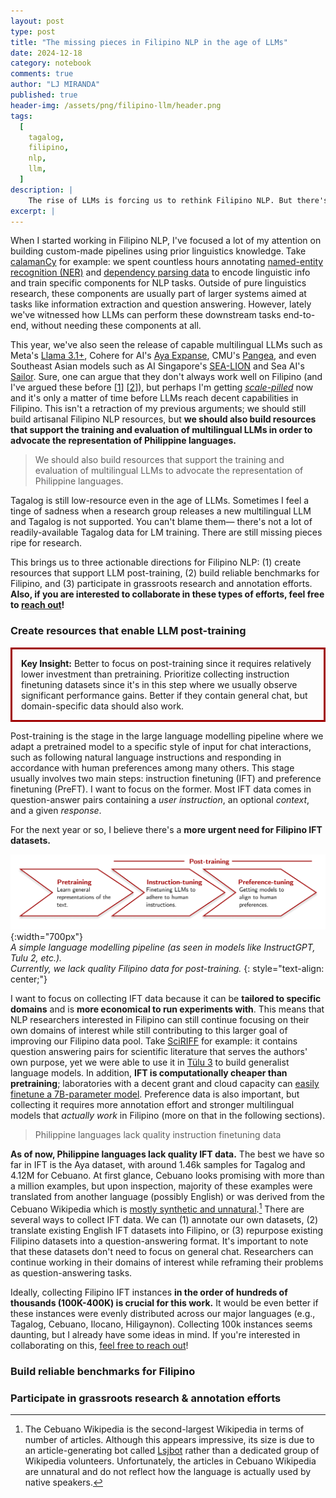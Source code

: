 ```yaml
---
layout: post
type: post
title: "The missing pieces in Filipino NLP in the age of LLMs"
date: 2024-12-18
category: notebook
comments: true
author: "LJ MIRANDA"
published: true
header-img: /assets/png/filipino-llm/header.png
tags:
  [
    tagalog,
    filipino,
    nlp,
    llm,
  ]
description: |
    The rise of LLMs is forcing us to rethink Filipino NLP. But there's still a ton of work to do&mdash;just not the stuff you might think. Here's my take on what's worth doing, what's a waste of time, and where Filipino NLP research should be heading.
excerpt: |
---
```


<span class="firstcharacter">W</span>hen I started working in Filipino NLP, I've focused a lot of my attention on building custom-made pipelines using prior linguistics knowledge.
Take [calamanCy](https://ljvmiranda921/calamanCy) for example: we spent countless hours annotating [named-entity recognition (NER)](https://aclanthology.org/2023.sealp-1.2/) and [dependency parsing data](https://huggingface.co/datasets/UD-Filipino/UD_Tagalog-NewsCrawl) to encode linguistic info and train specific components for NLP tasks.
Outside of pure linguistics research, these components are usually part of larger systems aimed at tasks like information extraction and question answering.
However, lately we've witnessed how LLMs can perform these downstream tasks end-to-end, without needing these components at all.

This year, we've also seen the release of capable multilingual LLMs such as Meta's [Llama 3.1+](https://ai.meta.com/blog/meta-llama-3-1/), Cohere for AI's [Aya Expanse](https://cohere.com/blog/aya-expanse-connecting-our-world), CMU's [Pangea](https://neulab.github.io/Pangea/), and even Southeast Asian models such as AI Singapore's [SEA-LION](https://sea-lion.ai/) and Sea AI's [Sailor](https://huggingface.co/collections/sail/sailor2-language-models-674d7c9e6b4dbbd9a869906b).
Sure, one can argue that they don't always work well on Filipino (and I've argued these before [[1](/notebook/2023/08/04/llm-tagalog/)] [[2](/notebook/2024/07/02/talk-dlsu/)]), but perhaps I'm getting [*scale-pilled*](https://arxiv.org/abs/2001.08361) now and it's only a matter of time before LLMs reach decent capabilities in Filipino.
This isn't a retraction of my previous arguments; we should still build artisanal Filipino NLP resources, but **we should also build resources that support the training and evaluation of multilingual LLMs in order to advocate the representation of Philippine languages.**

> We should also build resources that support the training and evaluation
> of multilingual LLMs to advocate the representation of Philippine languages.

Tagalog is still low-resource even in the age of LLMs.
Sometimes I feel a tinge of sadness when a research group releases a new multilingual LLM and Tagalog is not supported.
You can't blame them&mdash; there's not a lot of readily-available Tagalog data for LM training.
There are still missing pieces ripe for research.

This brings us to three actionable directions for Filipino NLP: (1) create resources that support LLM post-training, (2) build reliable benchmarks for Filipino, and (3) participate in grassroots research and annotation efforts.
**Also, if you are interested to collaborate in these types of efforts, feel free to [reach out](mailto:ljvmiranda@gmail.com)!**


### Create resources that enable LLM post-training

<p style="border:3px; border-style:solid; border-color:#a00000; padding: 1em;">
<b>Key Insight:</b> 
Better to focus on post-training since it requires relatively lower investment than pretraining.
Prioritize collecting instruction finetuning datasets since it's in this step where we usually observe significant performance gains. 
Better if they contain general chat, but domain-specific data should also work.
</p>

Post-training is the stage in the large language modelling pipeline where we adapt a pretrained model to a specific style of input for chat interactions, such as following natural language instructions and responding in accordance with human preferences among many others.
This stage usually involves two main steps: instruction finetuning (IFT) and preference finetuning (PreFT).
I want to focus on the former.
Most IFT data comes in question-answer pairs containing a *user instruction*, an optional *context*, and a given *response*.
<!-- PreFT data, on the other hand, consists of human preferences on model outputs, which can be collected either [manually](https://arxiv.org/abs/2204.05862) or using [another language model](https://arxiv.org/abs/2310.01377) (or a [combination of both](https://arxiv.org/abs/2410.19133)). -->
For the next year or so, I believe there's a **more urgent need for Filipino IFT datasets.**

![](/assets/png/filipino-llm/llm_training.png){:width="700px"}  
*A simple language modelling pipeline (as seen in models like InstructGPT, Tulu 2, etc.).  
Currently, we lack quality Filipino data for post-training.*
{: style="text-align: center;"}

I want to focus on collecting IFT data because it can be **tailored to specific domains** and is **more economical to run experiments with**.
This means that NLP researchers interested in Filipino can still continue focusing on their own domains of interest while still contributing to this larger goal of improving our Filipino data pool.
Take [SciRIFF](https://arxiv.org/abs/2406.07835) for example: it contains question answering pairs for scientific literature that serves the authors' own purpose, yet we were able to use it in [T&uuml;lu 3](https://arxiv.org/abs/2411.15124) to build generalist language models.
In addition, **IFT is computationally cheaper than pretraining**; laboratories with a decent grant and cloud capacity can [easily finetune a 7B-parameter model](https://github.com/hiyouga/LLaMA-Factory?tab=readme-ov-file#hardware-requirement).
Preference data is also important, but collecting it requires more annotation effort and stronger multilingual models that *actually work* in Filipino (more on that in the following sections).

> Philippine languages lack quality instruction finetuning data

**As of now, Philippine languages lack quality IFT data.**
The best we have so far in IFT is the Aya dataset, with around 1.46k samples for Tagalog and 4.12M for Cebuano.
At first glance, Cebuano looks promising with more than a million examples, but upon inspection, majority of these examples were translated from another language (possibly English) or was derived from the Cebuano Wikipedia which is [mostly synthetic and unnatural](https://en.wikipedia.org/wiki/Cebuano_Wikipedia).[^1]
There are several ways to collect IFT data. We can (1) annotate our own datasets, (2) translate existing English IFT datasets into Filipino, or (3) repurpose existing Filipino datasets into a question-answering format. 
It's important to note that these datasets don't need to focus on general chat. 
Researchers can continue working in their domains of interest while reframing their problems as question-answering tasks. 

Ideally, collecting Filipino IFT instances **in the order of hundreds of thousands (100K-400K) is crucial for this work.**
It would be even better if these instances were evenly distributed across our major languages (e.g., Tagalog, Cebuano, Ilocano, Hiligaynon).
Collecting 100k instances seems daunting, but I already have some ideas in mind.
If you're interested in collaborating on this, [feel free to reach out](mailto:ljvmiranda@gmail.com)!


### Build reliable benchmarks for Filipino


### Participate in grassroots research & annotation efforts


[^1]: 

    The Cebuano Wikipedia is the second-largest Wikipedia in terms of number of articles. Although this appears impressive, its size is due to an article-generating bot called [Lsjbot](https://en.wikipedia.org/wiki/Lsjbot) rather than a dedicated group of Wikipedia volunteers. Unfortunately, the articles in Cebuano Wikipedia are unnatural and do not reflect how the language is actually used by native speakers.